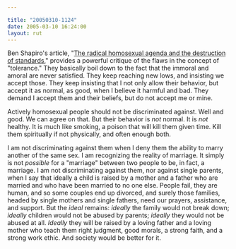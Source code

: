 ```yaml
---

title: "20050310-1124"
date: 2005-03-10 16:24:00
layout: rut
---
```


<p> Ben Shapiro's article, "<a href="http://www.townhall.com/columnists/benshapiro/bs20050309.shtml">The
radical homosexual agenda and the destruction of standards</a>,"
provides a powerful critique of the flaws in the concept of
"tolerance."  They basically boil down to the fact that the
immoral and amoral are never satisfied.  They keep reaching new
lows, and insisting we accept those.  They keep insisting that I
not only allow their behavior, but accept it as normal, as good,
when I believe it harmful and bad.  They demand I accept them and
their beliefs, but do not accept me or mine.</p>

<p>Actively homosexual people should not be discriminated against.
Well and good.  We can agree on that.  But their behavior is
<em>not</em> normal.  It is <em>not</em> healthy.  It is much
like smoking, a poison that will kill them given time.  Kill them
spiritually if not physically, and often enough both.</p>

<p>I am not discriminating against them when I deny them the
ability to marry another of the same sex.  I am recognizing the
reality of marriage.  It simply is not <em>possible</em> for a
"marriage" between two people to be, in fact, a marriage.  I am
not discriminating against them, nor against single parents, when I
say that ideally a child is raised by a mother and a father who are
married and who have been married to no one else.  People fail, they
are human, and so some couples end up divorced, and surely those
families, headed by single mothers and single fathers, need our
prayers, assistance, and support.  But the <em>ideal</em> remains:
<em>ideally</em> the family would not break down; <em>ideally</em>
children would not be abused by parents; <em>ideally</em> they would
not be abused at all.  <em>Ideally</em> they will be raised by a
loving father and a loving mother who teach them right judgment,
good morals, a strong faith, and a strong work ethic.  And society
would be better for it.</p>

